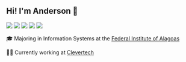 ## Hi! I'm Anderson :wave:

[![](https://img.shields.io/badge/-LinkedIn-373e47?style=flat-square&logo=Linkedin&logoColor=white&link=https://www.linkedin.com/in/andersonfernandes12/)](https://www.linkedin.com/in/andersonfernandes12/)
[![](https://img.shields.io/badge/-Gmail-373e47?style=flat-square&logo=gmail&logoColor=white&link=mailto:fernandesanderson14@gmail.com)](mailto:fernandesanderson14@gmail.com)
[![](https://img.shields.io/badge/-Twitter-373e47?style=flat-square&logo=twitter&logoColor=white&link=https://twitter.com/andersonf00)](https://twitter.com/andersonf00)
[![](https://img.shields.io/badge/-Medium-373e47?style=flat-square&logo=medium&logoColor=white&link=https://medium.com/@andersonf00)](https://medium.com/@andersonf00)
[![](https://img.shields.io/badge/-DEV-373e47?style=flat-square&logo=dev&logoColor=white&link=https://dev.to/andersonf00)](https://dev.to/andersonf00)

:mortar_board:  Majoring in Information Systems at the [Federal Institute of Alagoas](https://www2.ifal.edu.br/en)

:man_technologist:  Currently working at [Clevertech](https://clevertech.biz/)
